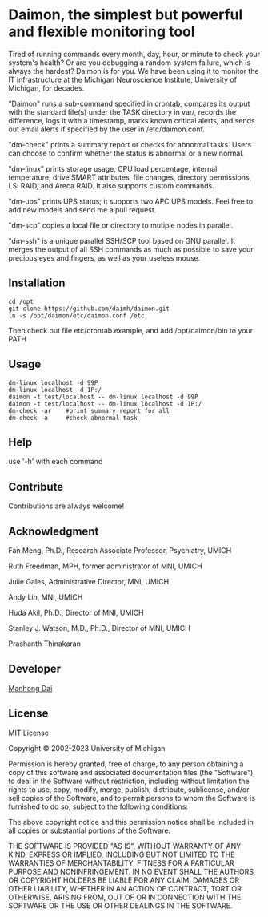 # Daimon, the simplest but powerful and flexible monitoring tool

Tired of running commands every month, day, hour, or minute to check your system's health? Or are you debugging a random system failure, which is always the hardest? Daimon is for you. We have been using it to monitor the IT infrastructure at the Michigan Neuroscience Institute, University of Michigan, for decades.

"Daimon" runs a sub-command specified in crontab, compares its output with the standard file(s) under the TASK directory in var/, records the difference, logs it with a timestamp, marks known critical alerts, and sends out email alerts if specified by the user in /etc/daimon.conf.

"dm-check" prints a summary report or checks for abnormal tasks. Users can choose to confirm whether the status is abnormal or a new normal.

"dm-linux" prints storage usage, CPU load percentage, internal temperature, drive SMART attributes, file changes, directory permissions, LSI RAID, and Areca RAID. It also supports custom commands.

"dm-ups" prints UPS status; it supports two APC UPS models. Feel free to add new models and send me a pull request.

"dm-scp" copies a local file or directory to mutiple nodes in parallel.

"dm-ssh" is a unique parallel SSH/SCP tool based on GNU parallel. It merges the output of all SSH commands as much as possible to save your precious eyes and fingers, as well as your useless mouse.


## Installation
```
cd /opt
git clone https://github.com/daimh/daimon.git
ln -s /opt/daimon/etc/daimon.conf /etc
```
Then check out file etc/crontab.example, and add /opt/daimon/bin to your PATH

## Usage
```
dm-linux localhost -d 99P
dm-linux localhost -d 1P:/
daimon -t test/localhost -- dm-linux localhost -d 99P
daimon -t test/localhost -- dm-linux localhost -d 1P:/
dm-check -ar	#print summary report for all
dm-check -a		#check abnormal task
```

## Help
use '-h' with each command

## Contribute

Contributions are always welcome!

## Acknowledgment

Fan Meng, Ph.D., Research Associate Professor, Psychiatry, UMICH

Ruth Freedman, MPH, former administrator of MNI, UMICH

Julie Gales, Administrative Director, MNI, UMICH

Andy Lin, MNI, UMICH

Huda Akil, Ph.D., Director of MNI, UMICH

Stanley J. Watson, M.D., Ph.D., Director of MNI, UMICH

Prashanth Thinakaran

## Developer

[Manhong Dai](mailto:manhongdai@gmail.com)

## License

MIT License

Copyright © 2002-2023 University of Michigan

Permission is hereby granted, free of charge, to any person obtaining a copy
of this software and associated documentation files (the "Software"), to deal
in the Software without restriction, including without limitation the rights
to use, copy, modify, merge, publish, distribute, sublicense, and/or sell
copies of the Software, and to permit persons to whom the Software is
furnished to do so, subject to the following conditions:

The above copyright notice and this permission notice shall be included in all
copies or substantial portions of the Software.

THE SOFTWARE IS PROVIDED "AS IS", WITHOUT WARRANTY OF ANY KIND, EXPRESS OR
IMPLIED, INCLUDING BUT NOT LIMITED TO THE WARRANTIES OF MERCHANTABILITY,
FITNESS FOR A PARTICULAR PURPOSE AND NONINFRINGEMENT. IN NO EVENT SHALL THE
AUTHORS OR COPYRIGHT HOLDERS BE LIABLE FOR ANY CLAIM, DAMAGES OR OTHER
LIABILITY, WHETHER IN AN ACTION OF CONTRACT, TORT OR OTHERWISE, ARISING FROM,
OUT OF OR IN CONNECTION WITH THE SOFTWARE OR THE USE OR OTHER DEALINGS IN THE
SOFTWARE.
